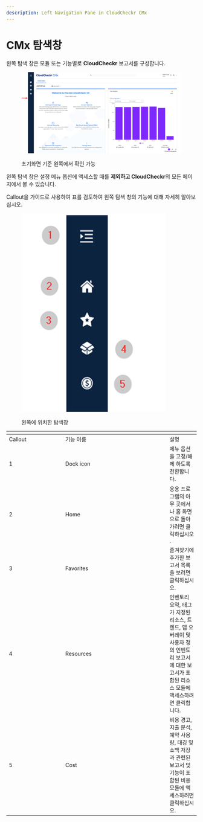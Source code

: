 ```yaml
---
description: Left Navigation Pane in CloudCheckr CMx
---
```


# CMx 탐색창

왼쪽 탐색 창은 모듈 또는 기능별로 **CloudCheckr** 보고서를 구성합니다.

<div align="left"><figure><img src="../../.gitbook/assets/제목있음.png" alt=""><figcaption><p>초기화면 기준 왼쪽에서 확인 가능</p></figcaption></figure></div>

왼쪽 탐색 창은 설정 메뉴 옵션에 액세스할 때를 **제외하고 CloudCheckr**의 모든 페이지에서 볼 수 있습니다.

Callout을 가이드로 사용하여 표를 검토하여 왼쪽 탐색 창의 기능에 대해 자세히 알아보십시오.

<div align="left"><figure><img src="../../.gitbook/assets/image (39).png" alt=""><figcaption><p>왼쪽에 위치한 탐색창</p></figcaption></figure></div>

<table data-header-hidden><thead><tr><th width="135.33333333333331"></th><th width="262"></th><th></th></tr></thead><tbody><tr><td>Callout</td><td>기능 이름</td><td>설명</td></tr><tr><td>1</td><td>Dock icon</td><td>메뉴 옵션을 고정/해제 하도록 전환합니다.</td></tr><tr><td>2</td><td>Home</td><td>응용 프로그램의 아무 곳에서나 홈 화면 으로 돌아가려면 클릭하십시오 .</td></tr><tr><td>3</td><td>Favorites</td><td>즐겨찾기에 추가한 보고서 목록을 보려면 클릭하십시오.</td></tr><tr><td>4</td><td>Resources</td><td>인벤토리 요약, 태그가 지정된 리소스, 트렌드, 맵 오버레이 및 사용자 정의 인벤토리 보고서에 대한 보고서가 포함된 리소스 모듈에 액세스하려면 클릭합니다.</td></tr><tr><td>5</td><td>Cost</td><td>비용 경고, 지출 분석, 예약 사용량, 태깅 및 쇼백 저장과 관련된 보고서 및 기능이 포함된 비용 모듈에 액세스하려면 클릭하십시오.</td></tr></tbody></table>
